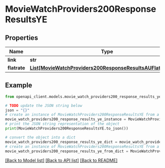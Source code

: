 # MovieWatchProviders200ResponseResultsYE


## Properties

Name | Type | Description | Notes
------------ | ------------- | ------------- | -------------
**link** | **str** |  | [optional] 
**flatrate** | [**List[MovieWatchProviders200ResponseResultsAUFlatrateInner]**](MovieWatchProviders200ResponseResultsAUFlatrateInner.md) |  | [optional] 

## Example

```python
from openapi_client.models.movie_watch_providers200_response_results_ye import MovieWatchProviders200ResponseResultsYE

# TODO update the JSON string below
json = "{}"
# create an instance of MovieWatchProviders200ResponseResultsYE from a JSON string
movie_watch_providers200_response_results_ye_instance = MovieWatchProviders200ResponseResultsYE.from_json(json)
# print the JSON string representation of the object
print(MovieWatchProviders200ResponseResultsYE.to_json())

# convert the object into a dict
movie_watch_providers200_response_results_ye_dict = movie_watch_providers200_response_results_ye_instance.to_dict()
# create an instance of MovieWatchProviders200ResponseResultsYE from a dict
movie_watch_providers200_response_results_ye_from_dict = MovieWatchProviders200ResponseResultsYE.from_dict(movie_watch_providers200_response_results_ye_dict)
```
[[Back to Model list]](../README.md#documentation-for-models) [[Back to API list]](../README.md#documentation-for-api-endpoints) [[Back to README]](../README.md)


